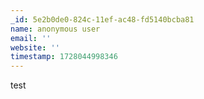 ```yaml
---
_id: 5e2b0de0-824c-11ef-ac48-fd5140bcba81
name: anonymous user
email: ''
website: ''
timestamp: 1728044998346
---
```

test
